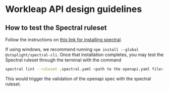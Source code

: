 # Workleap API design guidelines

## How to test the Spectral ruleset

Follow the instructions on [this link for installing spectral](https://docs.stoplight.io/docs/spectral/b8391e051b7d8-installation).

If using windows, we recommend running `npm install --global @stoplight/spectral-cli`. Once that installation completes, you may test the Spectral ruleset through the terminal with the command

```bash
spectral lint --ruleset .spectral.yaml <path to the openapi.yaml file>
```

This would trigger the validation of the openapi spec with the spectral ruleset.
